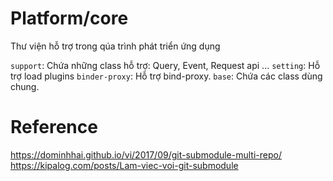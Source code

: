 # Platform/core
Thư viện hỗ trợ trong qúa trình phát triển ứng dụng

`support`: Chứa những class hỗ trợ: Query, Event, Request api ...
`setting`: Hỗ trợ load plugins
`binder-proxy`: Hỗ trợ bind-proxy.
`base`: Chứa các class dùng chung.

# Reference
https://dominhhai.github.io/vi/2017/09/git-submodule-multi-repo/
https://kipalog.com/posts/Lam-viec-voi-git-submodule

